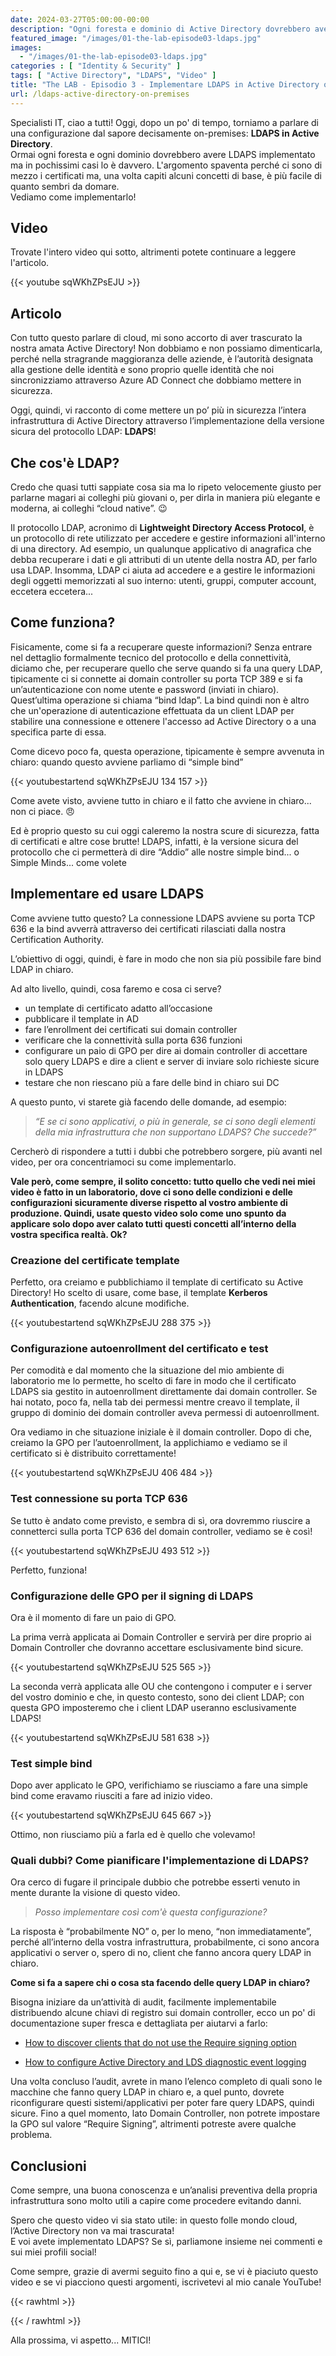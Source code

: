 ```yaml
---
date: 2024-03-27T05:00:00-00:00
description: "Ogni foresta e dominio di Active Directory dovrebbero avere LDAPS implementato ma in pochissimi casi lo è davvero. L'argomento spaventa perché ci sono di mezzo i certificati ma, una volta capiti alcuni concetti di base, è più facile di quanto sembri da domare. Vediamo come implementarlo!"
featured_image: "/images/01-the-lab-episode03-ldaps.jpg"
images:
  - "/images/01-the-lab-episode03-ldaps.jpg"
categories : [ "Identity & Security" ]
tags: [ "Active Directory", "LDAPS", "Video" ]
title: "The LAB - Episodio 3 - Implementare LDAPS in Active Directory on-premises"
url: /ldaps-active-directory-on-premises
---
```

Specialisti IT, ciao a tutti! Oggi, dopo un po' di tempo, torniamo a parlare di una configurazione dal sapore decisamente on-premises: **LDAPS in Active Directory**.  
Ormai ogni foresta e ogni dominio dovrebbero avere LDAPS implementato ma in pochissimi casi lo è davvero. L'argomento spaventa perché ci sono di mezzo i certificati ma, una volta capiti alcuni concetti di base, è più facile di quanto sembri da domare.  
Vediamo come implementarlo!

## Video
Trovate l'intero video qui sotto, altrimenti potete continuare a leggere l'articolo.

{{< youtube sqWKhZPsEJU >}}

## Articolo

Con tutto questo parlare di cloud, mi sono accorto di aver trascurato la nostra amata Active Directory! Non dobbiamo e non possiamo dimenticarla, perché nella stragrande maggioranza delle aziende, è l’autorità designata alla gestione delle identità e sono proprio quelle identità che noi sincronizziamo attraverso Azure AD Connect che dobbiamo mettere in sicurezza.

Oggi, quindi, vi racconto di come mettere un po’ più in sicurezza l’intera infrastruttura di Active Directory attraverso l’implementazione della versione sicura del protocollo LDAP: **LDAPS**!

## Che cos'è LDAP?

Credo che quasi tutti sappiate cosa sia ma lo ripeto velocemente giusto per parlarne magari ai colleghi più giovani o, per dirla in maniera più elegante e moderna, ai colleghi “cloud native”. 😉 

Il protocollo LDAP, acronimo di **Lightweight Directory Access Protocol**, è un protocollo di rete utilizzato per accedere e gestire informazioni all'interno di una directory. Ad esempio, un qualunque applicativo di anagrafica che debba recuperare i dati e gli attributi di un utente della nostra AD, per farlo usa LDAP. Insomma, LDAP ci aiuta ad accedere e a gestire le informazioni degli oggetti memorizzati al suo interno: utenti, gruppi, computer account, eccetera eccetera...

## Come funziona?

Fisicamente, come si fa a recuperare queste informazioni? Senza entrare nel dettaglio formalmente tecnico del protocollo e della connettività, diciamo che, per recuperare quello che serve quando si fa una query LDAP, tipicamente ci si connette ai domain controller su porta TCP 389 e si fa un’autenticazione con nome utente e password (inviati in chiaro).  
Quest’ultima operazione si chiama “bind ldap”. La bind quindi non è altro che un'operazione di autenticazione effettuata da un client LDAP per stabilire una connessione e ottenere l'accesso ad Active Directory o a una specifica parte di essa.

Come dicevo poco fa, questa operazione, tipicamente è sempre avvenuta in chiaro: quando questo avviene parliamo di “simple bind”

{{< youtubestartend sqWKhZPsEJU 134 157 >}}

Come avete visto, avviene tutto in chiaro e il fatto che avviene in chiaro... non ci piace. 😠

Ed è proprio questo su cui oggi caleremo la nostra scure di sicurezza, fatta di certificati e altre cose brutte! LDAPS, infatti, è la versione sicura del protocollo che ci permetterà di dire “Addio” alle nostre simple bind... o Simple Minds... come volete

## Implementare ed usare LDAPS

Come avviene tutto questo? La connessione LDAPS avviene su porta TCP 636 e la bind avverrà attraverso dei certificati rilasciati dalla nostra Certification Authority.

L’obiettivo di oggi, quindi, è fare in modo che non sia più possibile fare bind LDAP in chiaro.

Ad alto livello, quindi, cosa faremo e cosa ci serve?
- un template di certificato adatto all’occasione
- pubblicare il template in AD
- fare l’enrollment dei certificati sui domain controller
- verificare che la connettività sulla porta 636 funzioni
- configurare un paio di GPO per dire ai domain controller di accettare solo query LDAPS e dire a client e server di inviare solo richieste sicure in LDAPS
- testare che non riescano più a fare delle bind in chiaro sui DC

A questo punto, vi starete già facendo delle domande, ad esempio:

> *“E se ci sono applicativi, o più in generale, se ci sono degli elementi della mia infrastruttura che non supportano LDAPS? Che succede?”*

Cercherò di rispondere a tutti i dubbi che potrebbero sorgere, più avanti nel video, per ora concentriamoci su come implementarlo.

**Vale però, come sempre, il solito concetto: tutto quello che vedi nei miei video è fatto in un laboratorio, dove ci sono delle condizioni e delle configurazioni sicuramente diverse rispetto al vostro ambiente di produzione. Quindi, usate questo video solo come uno spunto da applicare solo dopo aver calato tutti questi concetti all’interno della vostra specifica realtà. Ok?**

### Creazione del certificate template

Perfetto, ora creiamo e pubblichiamo il template di certificato su Active Directory! Ho scelto di usare, come base, il template **Kerberos Authentication**, facendo alcune modifiche.

{{< youtubestartend sqWKhZPsEJU 288 375 >}}

### Configurazione autoenrollment del certificato e test

Per comodità e dal momento che la situazione del mio ambiente di laboratorio me lo permette, ho scelto di fare in modo che il certificato LDAPS sia gestito in autoenrollment direttamente dai domain controller.  Se hai notato, poco fa, nella tab dei permessi mentre creavo il template, il gruppo di dominio dei domain controller aveva permessi di autoenrollment.

Ora vediamo in che situazione iniziale è il domain controller. Dopo di che, creiamo la GPO per l’autoenrollment, la applichiamo e vediamo se il certificato si è distribuito correttamente!

{{< youtubestartend sqWKhZPsEJU 406 484 >}}

### Test connessione su porta TCP 636

Se tutto è andato come previsto, e sembra di sì, ora dovremmo riuscire a connetterci sulla porta TCP 636 del domain controller, vediamo se è così!

{{< youtubestartend sqWKhZPsEJU 493 512 >}}

Perfetto, funziona!

### Configurazione delle GPO per il signing di LDAPS

Ora è il momento di fare un paio di GPO.

La prima verrà applicata ai Domain Controller e servirà per dire proprio ai Domain Controller che dovranno accettare esclusivamente bind sicure.

{{< youtubestartend sqWKhZPsEJU 525 565 >}}

La seconda verrà applicata alle OU che contengono i computer e i server del vostro dominio e che, in questo contesto, sono dei client LDAP; con questa GPO imposteremo che i client LDAP useranno esclusivamente LDAPS!

{{< youtubestartend sqWKhZPsEJU 581 638 >}}

### Test simple bind

Dopo aver applicato le GPO, verifichiamo se riusciamo a fare una simple bind come eravamo riusciti a fare ad inizio video.

{{< youtubestartend sqWKhZPsEJU 645 667 >}}

Ottimo, non riusciamo più a farla ed è quello che volevamo!

### Quali dubbi? Come pianificare l'implementazione di LDAPS?

Ora cerco di fugare il principale dubbio che potrebbe esserti venuto in mente durante la visione di questo video.

> *Posso implementare così com'è questa configurazione?*

La risposta è “probabilmente NO” o, per lo meno, “non immediatamente”, perché all’interno della vostra infrastruttura, probabilmente, ci sono ancora applicativi o server o, spero di no, client che fanno ancora query LDAP in chiaro.

**Come si fa a sapere chi o cosa sta facendo delle query LDAP in chiaro?**

Bisogna iniziare da un’attività di audit, facilmente implementabile distribuendo alcune chiavi di registro sui domain controller, ecco un po' di documentazione super fresca e dettagliata per aiutarvi a farlo:
- [How to discover clients that do not use the Require signing option](https://learn.microsoft.com/en-us/troubleshoot/windows-server/identity/enable-ldap-signing-in-windows-server#how-to-discover-clients-that-do-not-use-the-require-signing-option)

- [How to configure Active Directory and LDS diagnostic event logging](https://learn.microsoft.com/en-GB/troubleshoot/windows-server/identity/configure-ad-and-lds-event-logging)

Una volta concluso l’audit, avrete in mano l’elenco completo di quali sono le macchine che fanno query LDAP in chiaro e, a quel punto, dovrete riconfigurare questi sistemi/applicativi per poter fare query LDAPS, quindi sicure. Fino a quel momento, lato Domain Controller, non potrete impostare la GPO sul valore “Require Signing”, altrimenti potreste avere qualche problema.

## Conclusioni

Come sempre, una buona conoscenza e un’analisi preventiva della propria infrastruttura sono molto utili a capire come procedere evitando danni.

Spero che questo video vi sia stato utile: in questo folle mondo cloud, l’Active Directory non va mai trascurata!  
E voi avete implementato LDAPS? Se sì, parliamone insieme nei commenti e sui miei profili social!

Come sempre, grazie di avermi seguito fino a qui e, se vi è piaciuto questo video e se vi piacciono questi argomenti, iscrivetevi al mio canale YouTube!

{{< rawhtml >}}
  <script src="https://apis.google.com/js/platform.js"></script>
  <div class="g-ytsubscribe" data-channelid="UCDNe_oC28ozt_LJ-8kWQbEA" data-layout="full" data-count="hidden"></div>
{{< / rawhtml >}}

Alla prossima, vi aspetto... MITICI!